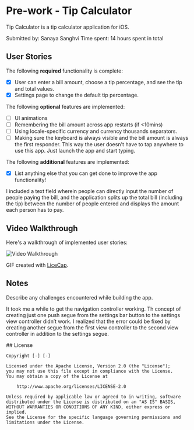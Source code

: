 # Pre-work - Tip Calculator

Tip Calculator is a tip calculator application for iOS.

Submitted by: Sanaya Sanghvi
Time spent: 14 hours spent in total

## User Stories

The following **required** functionality is complete:

* [x] User can enter a bill amount, choose a tip percentage, and see the tip and total values.
* [x] Settings page to change the default tip percentage.

The following **optional** features are implemented:
* [ ] UI animations
* [ ] Remembering the bill amount across app restarts (if <10mins)
* [ ] Using locale-specific currency and currency thousands separators.
* [ ] Making sure the keyboard is always visible and the bill amount is always the first responder. This way the user doesn't have to tap anywhere to use this app. Just launch the app and start typing.

The following **additional** features are implemented:

- [x] List anything else that you can get done to improve the app functionality!

I included a text field wherein people can directly input the number of people paying the bill, and the application splits up the total bill (including the tip) between the number of people entered and displays the amount each person has to pay.

## Video Walkthrough 

Here's a walkthrough of implemented user stories:

<img src='http://i.imgur.com/nJ8444J.gif' title='Video Walkthrough' width='' alt='Video Walkthrough' />

GIF created with [LiceCap](http://www.cockos.com/licecap/).

## Notes

Describe any challenges encountered while building the app.

It took me a while to get the navigation controller working. Th concept of creating just one push segue from the settings bar button to the settings view controller didn’t work. I realized that the error could be fixed by creating another segue from the first view controller to the second view controller in addition to the settings segue.

\## License

    Copyright [-] [-]

    Licensed under the Apache License, Version 2.0 (the "License");
    you may not use this file except in compliance with the License.
    You may obtain a copy of the License at

        http://www.apache.org/licenses/LICENSE-2.0

    Unless required by applicable law or agreed to in writing, software
    distributed under the License is distributed on an "AS IS" BASIS,
    WITHOUT WARRANTIES OR CONDITIONS OF ANY KIND, either express or implied.
    See the License for the specific language governing permissions and
    limitations under the License.
